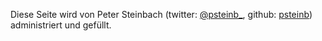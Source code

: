 Diese Seite wird von Peter Steinbach (twitter: [@psteinb_](https://twitter.com/psteinb_), github: [psteinb](https://github.com/psteinb/)) administriert und gefüllt. 
